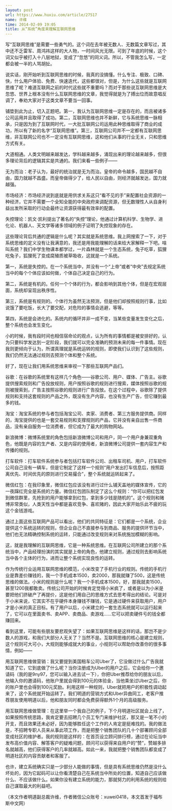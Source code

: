 ```yaml
---
layout: post
url: https://www.huxiu.com/article/27517
name: 许维
time: 2014-02-09 19:05
title: 从“系统”角度来理解互联网思维
---
```

写“互联网思维”是需要一些勇气的。这个词在去年被无数人、无数篇文章写过，其中还不乏雷军、周鸿祎这样的大人物，一时间风光无限。可到了年底的时候，这个词又似乎被打入十八层地狱，变成了“忽悠”的同义词。所以，不管我怎么写，一定都会被一半的人骂胡扯。

说实话，刚开始听到互联网思维的时候，我真的没搞懂。什么专注、极致、口碑、快，什么用户体验、免费、快速迭代，这些都很对，但是，为什么这些就是互联网思维了呢？难道互联网之前的时代这些就不重要吗？而对于那些说互联网思维是大忽悠、世界上根本没有什么互联网思维的文章，我觉得就是为了搏出位而故意唱反调了，奉劝大家对于这类文章不要当一回事。

铺垫到此为止，切入正题吧。第一，我认为互联网思维一定是存在的，而且被诸多公司运用并且取得了成功。第二，互联网思维也并不新鲜，它与系统思维一脉相承，只是因为到了互联网时代，一大批互联网公司运用此种思维取得了商业的成功，所以有了新的名字“互联网思维”。第三，互联网公司并不一定都有互联网思维，非互联网公司也不一定没有互联网思维，这和他们从事的行业无关，只和思维方式有关。

大道相通。人类文明越来越发达，学科越来越多，涌现出来的理论越来越多，但很多理论背后的逻辑其实是共通的。我们来看一些例子——

无为而治：老子认为，最好的统治就是无为而治。皇帝的命令越多，国民越不自由，国力就越不昌盛。而皇帝做得少了，给人民以自由，则经济就越发达，国力就越强。

市场经济：市场经济说到底就是用供求关系这只“看不见的手”来配置社会资源的一种经济，它并不需要一个全知全能的中央政府来调配资源，但无数理性人从自身利益出发所采取的行动会最终让资源获得最有效率的配置。

失控理论：凯文·凯利提出了著名的“失控”理论，他通过计算机科学、生物学、进化论、机器人、天文学等诸多领域的例子证明了失控现象的存在。

这些理论背后共通的逻辑是什么呢？其实就是系统思维。我上网搜索了一下，对于系统思维的定义没有让我满意的，我还是用我能理解的话来给大家解释一下吧。啥叫系统？我们中学生物课本都学过，一片森林就是一个生态系统，兔子吃草，狐狸吃兔子，狐狸死了变成腐殖质被草吸收，这就是一个系统。

第一，系统是失控的。在一个系统当中，并没有一个“上帝”或者“中央”去规定系统当中的每个个体应该如何做，个体自己决定自己的行为。

第二，系统是有机的。任何一个个体的行为，都会影响到其他个体，但是在宏观层面，系统却呈现出秩序性。

第三，系统是有规则的。个体行为虽然无法预测，但是他们却按照规则行事，比如说饿了要吃饭，长大了要交配，对危险的事情会逃避，等等。

第四，系统是会进化的。系统内的循环并非一成不变，当某些变量发生变化之后，整个系统也会发生变化。

小的时候，我有段时间也相信宿命论的观点，认为所有的事情都是被安排好的，认为只要科学发达到一定阶段，我们就可以完全准确的预测未来的每一件事情。现在我则更倾向于认为，所谓真理就是系统运转的规则，即使我们认识到了这些规则，我们仍然无法通过规则去预测个体和整个系统。

好了，现在让我们用系统思维来审视一下那些互联网产品们。

谷歌：在谷歌的系统里有这样几个角色——谷歌公司、用户、媒体、广告主。谷歌提供搜索规则和广告投放规则，用户按照谷歌的规则进行搜索，媒体按照谷歌的规则被搜索到，广告主按照谷歌的规则进行广告投放。在这个过程中，谷歌除了提供规则和支持这套规则的产品之外，既没有生产内容，也没有生产广告，但它赚到最多的钱。

淘宝：淘宝系统的参与者包括淘宝公司、卖家、消费者、第三方服务提供商。同样的，淘宝提供的也是一套交易规则和支撑规则的产品，它并没有亲自出售一件商品，没有亲自服务一位消费者，但它成为了最大的购物网站。

新浪微博：微博系统里的角色包括新浪微博公司和用户，同一个用户身兼双重角色，他既是内容的生产者、又是内容的使用者，新浪微博公司提供一套内容生产和传播的规则。

打车软件：打车软件系统参与者包括打车软件公司、出租车司机、用户，打车软件公司自己没有一辆车，但是它制定了这样一个规则“用户发出打车信息后，按照距离优先、时间优先的原则进行交易撮合”，整个系统就运转起来了。

微信红包：在我印象里，微信红包应该没有进行过什么铺天盖地的媒体宣传，它的一夜蹿红完全是系统的力量。微信红包团队制定了这么个规则：“你可以把红包发到微信群里，先抢到的用户能够拿到红包，拿到多少钱是随机的”。这个规则和赌博非常类似，人类天性当中都是喜欢竞争、喜欢赌的，因此大家开始乐此不疲的玩这个金钱游戏。

通过上面这些互联网产品可以看出，他们的共同特征是：它们都是一个系统，企业提供这个系统运转的规则，但企业自己不直接参与到商品、服务的提供环节当中，他们也无法精确控制系统的运转，只能通过改变规则来对系统施加模糊的影响。

这，就是我理解的互联网思维，它是一种系统思维。在互联网公司所建立的那个系统当中，产品经理扮演的其实就是上帝的角色，他建立规则，通过规则去影响系统当中各个主体的行为，进而让整个系统实现良性的运转。

作为传统行业运用互联网思维的模范，小米改变了手机行业的规则。传统的手机行业是靠差价赚钱的，我一个手机成本1500，卖2000，那我就赚了500，这是传统思维的做法。小米的规则是什么呢？我一个手机成本1500，好，那我就卖1500，甚至1200我都敢卖。传统公司开始的时候肯定觉得小米疯了，或者是以为小米是要把他们挤破产了再提价，这是他们用自己的思维方式去思考得出的结论。可是对于小米来说，它其实不在乎硬件本身赚钱不赚钱，它是通过硬件来获取用户，用户才是小米的真正目标。有了用户以后，小米建立的一套生态系统就可以运行起来了，它可以在里面卖书、卖APP、卖商品、卖游戏……它可以把卖硬件亏的钱全都赚回来。

看到这里，可能有些朋友要悲观失望了：如果互联网思维是这样的话，那岂不是少数人的游戏，和我们大部分人无关了？当然不是。互联网思维的核心是建立规则，这个规则可大可小，大规则能够成就大的事业，小规则可以帮助你改善你的很多事情，例如——

用互联网思维做营销：我又要提到美国租车公司Uber了，它没做过什么广告我就知道了它，它到底做了什么呢？当你注册成为Uber的用户之后，它会给你一个邀请码（我的是9ny97，您可以输入进去试一下），你把Uber推荐给你的朋友以后，他输入你的邀请码，他账户里就会得到100元的体验金，当他乘坐过Uber之后，你的账户里也会得到100元奖励。利用这样一种规则，Uber就把用户的积极性调动起来了，这个系统就开始运转了。我们明道的营销方式和Uber异曲同工，老客户推荐朋友使用明道以后，他和朋友同时都会免费获得额外1个月的高级服务。

用互联网思维做管理：在这里举一个我自己的例子，下个月明道社区就会上线了，如果按照传统思路，我肯定要去招聘几个员工专门来维护社区，那又是一笔不小的开支，而且效果还未必好，因为能够胜任这个工作的人肯定是挺难找的。我的做法是，不招聘专职人员来从事此项工作，而是把整个销售团队的几十个部署顾问全部变成社区的维护者。我的规则是这样的：在首页设立顾问排行榜，通过在论坛当中发布高价值内容、解答客户的疑难问题，顾问可以获得来自用户的“赞”，赞越多排名就越高，他们获得客户的几率就越高。如此一来，我就把整个销售团队都变成了明道社区的内容贡献者和客服了。

也许，建立系统确实只是一少部分人能做的事情，但是具有系统思维仍然是没什么坏处的，因为它起码可以让你看清楚自己在系统当中所处的位置，知道自己应该做什么、不应该做什么。如果你没有建立系统的能力，那就努力的利用系统的规则给自己谋取最大的利益吧。

（本文作者明道副总裁许维，作者微信公众账号：xuwei0418，本文首发于福布斯中文网）

